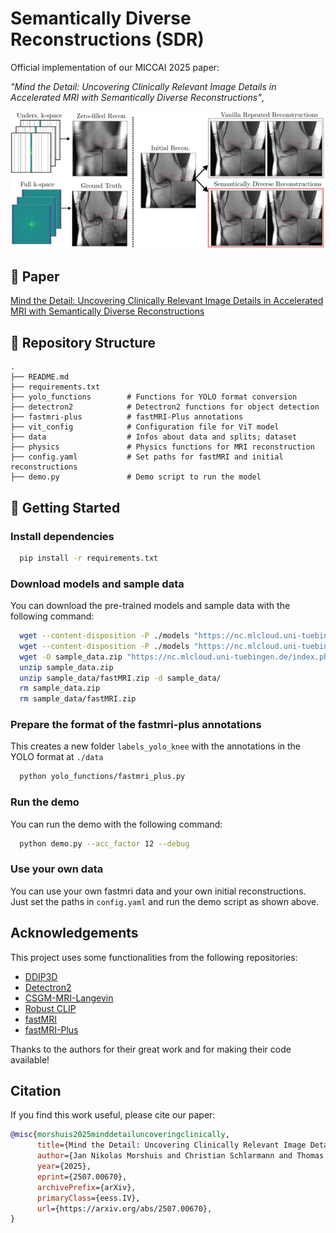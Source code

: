 # Semantically Diverse Reconstructions (SDR)

Official implementation of our MICCAI 2025 paper: 

_"Mind the Detail: Uncovering Clinically Relevant
Image Details in Accelerated MRI with
Semantically Diverse Reconstructions"_, 

![Teaser Figure](figs/teaser_fig.png)

## 🔗 Paper
[Mind the Detail: Uncovering Clinically Relevant
Image Details in Accelerated MRI with
Semantically Diverse Reconstructions](https://arxiv.org/abs/2507.00670)

## 📂 Repository Structure

```plaintext
.
├── README.md
├── requirements.txt
├── yolo_functions        # Functions for YOLO format conversion
├── detectron2            # Detectron2 functions for object detection
├── fastmri-plus          # fastMRI-Plus annotations
├── vit_config            # Configuration file for ViT model
├── data                  # Infos about data and splits; dataset
├── physics               # Physics functions for MRI reconstruction
├── config.yaml           # Set paths for fastMRI and initial reconstructions
├── demo.py               # Demo script to run the model
```

## 🚀 Getting Started

### Install dependencies
```bash
  pip install -r requirements.txt
```

### Download models and sample data
You can download the pre-trained models and sample data with the following command:
```bash
  wget --content-disposition -P ./models "https://nc.mlcloud.uni-tuebingen.de/index.php/s/85eWEAbm8S2yWLS/download"
  wget --content-disposition -P ./models "https://nc.mlcloud.uni-tuebingen.de/index.php/s/GAS9fGAdZsBKQfJ/download"
  wget -O sample_data.zip "https://nc.mlcloud.uni-tuebingen.de/index.php/s/6LF8Wpt93NfDwGN/download"
  unzip sample_data.zip
  unzip sample_data/fastMRI.zip -d sample_data/
  rm sample_data.zip
  rm sample_data/fastMRI.zip
```

### Prepare the format of the fastmri-plus annotations
This creates a new folder `labels_yolo_knee` with the annotations in the YOLO format at `./data`
```bash
  python yolo_functions/fastmri_plus.py
```

### Run the demo
You can run the demo with the following command:
```bash
  python demo.py --acc_factor 12 --debug
```

### Use your own data
You can use your own fastmri data and your own initial reconstructions. Just set the paths in `config.yaml` and run the demo script as shown above.


## Acknowledgements
This project uses some functionalities from the following repositories:
- [DDIP3D](https://github.com/hyungjin-chung/DDIP3D)
- [Detectron2](https://github.com/facebookresearch/detectron2)
- [CSGM-MRI-Langevin](https://github.com/utcsilab/csgm-mri-langevin)
- [Robust CLIP](https://github.com/chs20/RobustVLM)
- [fastMRI](https://github.com/facebookresearch/fastMRI)
- [fastMRI-Plus](https://github.com/microsoft/fastmri-plus)

Thanks to the authors for their great work and for making their code available!

## Citation
If you find this work useful, please cite our paper:

```bibtex
@misc{morshuis2025minddetailuncoveringclinically,
      title={Mind the Detail: Uncovering Clinically Relevant Image Details in Accelerated MRI with Semantically Diverse Reconstructions}, 
      author={Jan Nikolas Morshuis and Christian Schlarmann and Thomas Küstner and Christian F. Baumgartner and Matthias Hein},
      year={2025},
      eprint={2507.00670},
      archivePrefix={arXiv},
      primaryClass={eess.IV},
      url={https://arxiv.org/abs/2507.00670}, 
}
```
